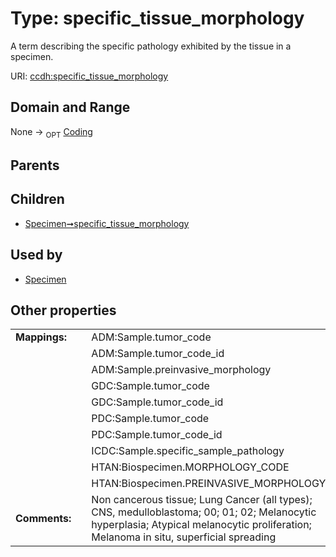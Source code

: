 
# Type: specific_tissue_morphology


A term describing the specific pathology exhibited by the tissue in a specimen.

URI: [ccdh:specific_tissue_morphology](https://ccdh.example.org/ccdh/specific_tissue_morphology)


## Domain and Range

None ->  <sub>OPT</sub> [Coding](Coding.md)

## Parents


## Children

 *  [Specimen➞specific_tissue_morphology](Specimen_specific_tissue_morphology.md)

## Used by

 * [Specimen](Specimen.md)

## Other properties

|  |  |  |
| --- | --- | --- |
| **Mappings:** | | ADM:Sample.tumor_code |
|  | | ADM:Sample.tumor_code_id |
|  | | ADM:Sample.preinvasive_morphology |
|  | | GDC:Sample.tumor_code |
|  | | GDC:Sample.tumor_code_id |
|  | | PDC:Sample.tumor_code |
|  | | PDC:Sample.tumor_code_id |
|  | | ICDC:Sample.specific_sample_pathology |
|  | | HTAN:Biospecimen.MORPHOLOGY_CODE |
|  | | HTAN:Biospecimen.PREINVASIVE_MORPHOLOGY |
| **Comments:** | | Non cancerous tissue; Lung Cancer (all types); CNS, medulloblastoma; 00;  01;  02; Melanocytic hyperplasia; Atypical melanocytic proliferation; Melanoma in situ, superficial spreading |

